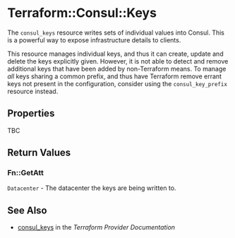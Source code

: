 # Terraform::Consul::Keys

The `consul_keys` resource writes sets of individual values into Consul.
This is a powerful way to expose infrastructure details to clients.

This resource manages individual keys, and thus it can create, update
and delete the keys explicitly given. However, it is not able to detect
and remove additional keys that have been added by non-Terraform means.
To manage *all* keys sharing a common prefix, and thus have Terraform
remove errant keys not present in the configuration, consider using the
`consul_key_prefix` resource instead.

## Properties

TBC

## Return Values

### Fn::GetAtt

`Datacenter` - The datacenter the keys are being written to.

## See Also

* [consul_keys](https://www.terraform.io/docs/providers/consul/r/keys.html) in the _Terraform Provider Documentation_